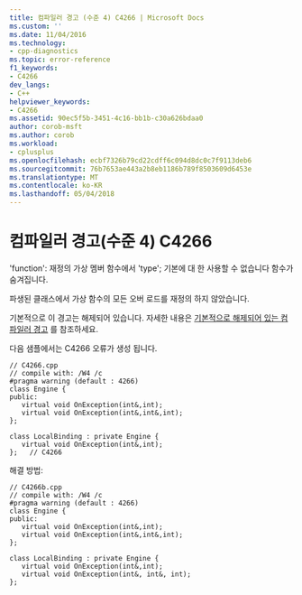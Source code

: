 ```yaml
---
title: 컴파일러 경고 (수준 4) C4266 | Microsoft Docs
ms.custom: ''
ms.date: 11/04/2016
ms.technology:
- cpp-diagnostics
ms.topic: error-reference
f1_keywords:
- C4266
dev_langs:
- C++
helpviewer_keywords:
- C4266
ms.assetid: 90ec5f5b-3451-4c16-bb1b-c30a626bdaa0
author: corob-msft
ms.author: corob
ms.workload:
- cplusplus
ms.openlocfilehash: ecbf7326b79cd22cdff6c094d8dc0c7f9113deb6
ms.sourcegitcommit: 76b7653ae443a2b8eb1186b789f8503609d6453e
ms.translationtype: MT
ms.contentlocale: ko-KR
ms.lasthandoff: 05/04/2018
---
```

# <a name="compiler-warning-level-4-c4266"></a>컴파일러 경고(수준 4) C4266
'function': 재정의 가상 멤버 함수에서 'type'; 기본에 대 한 사용할 수 없습니다 함수가 숨겨집니다.  
  
 파생된 클래스에서 가상 함수의 모든 오버 로드를 재정의 하지 않았습니다.  
  
 기본적으로 이 경고는 해제되어 있습니다.  자세한 내용은 [기본적으로 해제되어 있는 컴파일러 경고](../../preprocessor/compiler-warnings-that-are-off-by-default.md) 를 참조하세요.  
  
 다음 샘플에서는 C4266 오류가 생성 됩니다.  
  
```  
// C4266.cpp  
// compile with: /W4 /c  
#pragma warning (default : 4266)  
class Engine {  
public:  
   virtual void OnException(int&,int);  
   virtual void OnException(int&,int&,int);  
};  
  
class LocalBinding : private Engine {  
   virtual void OnException(int&,int);  
};   // C4266  
```  
  
 해결 방법:  
  
```  
// C4266b.cpp  
// compile with: /W4 /c  
#pragma warning (default : 4266)  
class Engine {  
public:  
   virtual void OnException(int&,int);  
   virtual void OnException(int&,int&,int);  
};  
  
class LocalBinding : private Engine {  
   virtual void OnException(int&,int);  
   virtual void OnException(int&, int&, int);  
};  
```